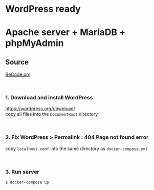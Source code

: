 # WordPress ready
# Apache server + MariaDB + phpMyAdmin

## Source
[BeCode.org](https://github.com/becodeorg/LIE-Jepsen-2.14/tree/master/02-the-hill/03-wordpress/parcours/docker-compose)

<br>

### 1. Download and install WordPress
https://wordpress.org/download/ <br>
copy all files into the `DocumentRoot` directory

<br>

### 2. Fix WordPress > Permalink : 404 Page not found error
copy `localhost.conf` into the same directory as `docker-compose.yml`

<br>

### 3. Run server
``` bash
$ docker-compose up
```
